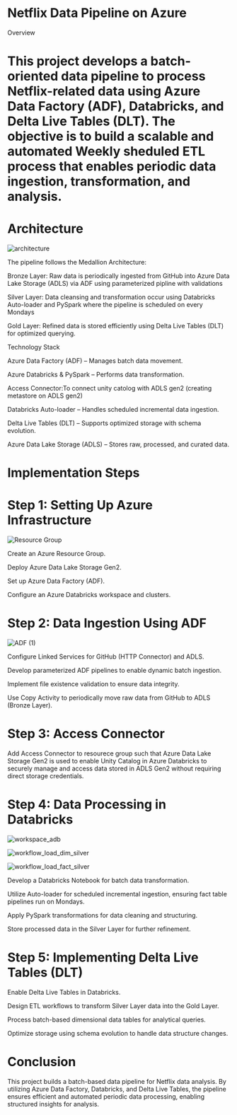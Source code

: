 # Netflix Data Pipeline on Azure

Overview

# This project develops a batch-oriented data pipeline to process Netflix-related data using Azure Data Factory (ADF), Databricks, and Delta Live Tables (DLT). The objective is to build a scalable and automated Weekly sheduled ETL process that enables periodic data ingestion, transformation, and analysis.

# Architecture

![architecture](https://github.com/user-attachments/assets/fec80916-0407-4a84-99e9-bbbe3fa8bb8e)


The pipeline follows the Medallion Architecture:

Bronze Layer: Raw data is periodically ingested from GitHub into Azure Data Lake Storage (ADLS) via ADF using parameterized pipline with validations

Silver Layer: Data cleansing and transformation occur using Databricks Auto-loader and PySpark where the pipeline is scheduled on every Mondays

Gold Layer: Refined data is stored efficiently using Delta Live Tables (DLT) for optimized querying.

Technology Stack

Azure Data Factory (ADF) – Manages batch data movement.

Azure Databricks & PySpark – Performs data transformation.

Access Connector:To connect unity catolog with ADLS gen2 (creating metastore on ADLS gen2)

Databricks Auto-loader – Handles scheduled incremental data ingestion.

Delta Live Tables (DLT) – Supports optimized storage with schema evolution.

Azure Data Lake Storage (ADLS) – Stores raw, processed, and curated data.

# Implementation Steps

# Step 1: Setting Up Azure Infrastructure
![Resource Group](https://github.com/user-attachments/assets/a60d39f0-5bdb-454c-9e05-feee53ba8239)

Create an Azure Resource Group.

Deploy Azure Data Lake Storage Gen2.

Set up Azure Data Factory (ADF).

Configure an Azure Databricks workspace and clusters.

# Step 2: Data Ingestion Using ADF

![ADF (1)](https://github.com/user-attachments/assets/afbadeee-3b40-4a2e-8a73-314d131b5e3e)


Configure Linked Services for GitHub (HTTP Connector) and ADLS.

Develop parameterized ADF pipelines to enable dynamic batch ingestion.

Implement file existence validation to ensure data integrity.

Use Copy Activity to periodically move raw data from GitHub to ADLS (Bronze Layer).

# Step 3: Access Connector

Add Access Connector to resourece group such that Azure Data Lake Storage Gen2 is used to enable Unity Catalog in Azure Databricks to securely manage and access data stored in ADLS Gen2 without requiring direct storage credentials.

# Step 4: Data Processing in Databricks
![workspace_adb](https://github.com/user-attachments/assets/72e4b354-ddcb-46f9-b27b-b9fdf594ec1a)

![workflow_load_dim_silver](https://github.com/user-attachments/assets/d1b0ea4b-b535-4144-b4be-c7fa6d8f7167)

![workflow_load_fact_silver](https://github.com/user-attachments/assets/e50a984c-9163-426e-8a85-c70490168fa2)



Develop a Databricks Notebook for batch data transformation.

Utilize Auto-loader for scheduled incremental ingestion, ensuring fact table pipelines run on Mondays.

Apply PySpark transformations for data cleaning and structuring.

Store processed data in the Silver Layer for further refinement.

# Step 5: Implementing Delta Live Tables (DLT)

Enable Delta Live Tables in Databricks.

Design ETL workflows to transform Silver Layer data into the Gold Layer.

Process batch-based dimensional data tables for analytical queries.

Optimize storage using schema evolution to handle data structure changes.

# Conclusion

This project builds a batch-based data pipeline for Netflix data analysis. By utilizing Azure Data Factory, Databricks, and Delta Live Tables, the pipeline ensures efficient and automated periodic data processing, enabling structured insights for analysis.

